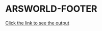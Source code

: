 # ARSWORLD-FOOTER
[Click the link to see the output](https://surajtimeline.blogspot.com/2020/09/qkres-homepage.html)
